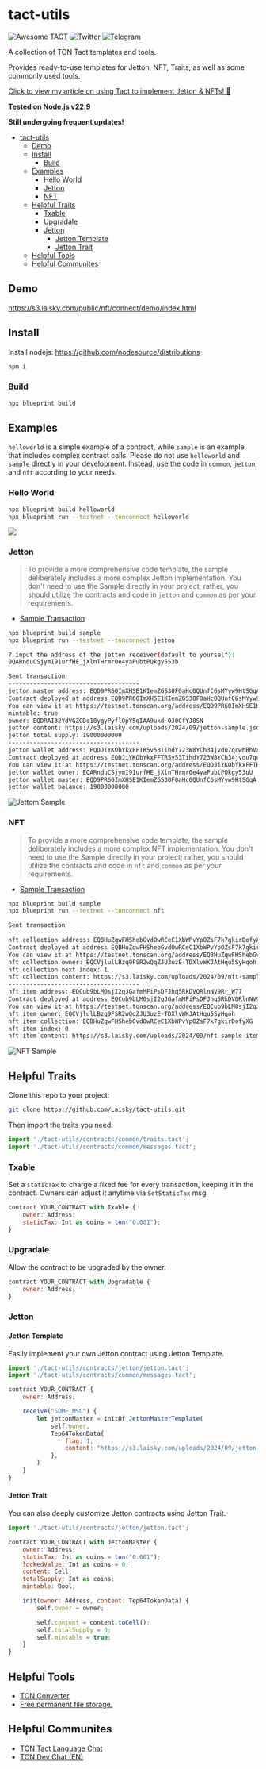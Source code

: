 # tact-utils

[![Awesome TACT](https://awesome.re/badge.svg)](https://github.com/tact-lang/awesome-tact)
[![Twitter](https://img.shields.io/twitter/follow/LaiskyCai?style=social)](https://twitter.com/LaiskyCai)
[![Telegram](https://img.shields.io/badge/telegram-laiskycai-blue?logo=telegram)](https://t.me/laiskycai)

A collection of TON Tact templates and tools.

Provides ready-to-use templates for Jetton, NFT, Traits, as well as some commonly used tools.

[Click to view my article on using Tact to implement Jetton & NFTs! 🌟](https://blog.laisky.com/p/ton-tact/)

**Tested on Node.js v22.9**

**Still undergoing frequent updates!**

- [tact-utils](#tact-utils)
  - [Demo](#demo)
  - [Install](#install)
    - [Build](#build)
  - [Examples](#examples)
    - [Hello World](#hello-world)
    - [Jetton](#jetton)
    - [NFT](#nft)
  - [Helpful Traits](#helpful-traits)
    - [Txable](#txable)
    - [Upgradale](#upgradale)
    - [Jetton](#jetton-1)
      - [Jetton Template](#jetton-template)
      - [Jetton Trait](#jetton-trait)
  - [Helpful Tools](#helpful-tools)
  - [Helpful Communites](#helpful-communites)

## Demo

<https://s3.laisky.com/public/nft/connect/demo/index.html>

## Install

Install nodejs: <https://github.com/nodesource/distributions>

```sh
npm i
```

### Build

```sh
npx blueprint build
```

## Examples

`helloworld` is a simple example of a contract, while `sample` is an example that includes complex contract calls.
Please do not use `helloworld` and `sample` directly in your development.
Instead, use the code in `common`, `jetton`, and `nft` according to your needs.

### Hello World

```sh
npx blueprint build helloworld
npx blueprint run --testnet --tonconnect helloworld
```

![](https://s3.laisky.com/uploads/2024/09/IMG_4203.jpeg)

### Jetton

> To provide a more comprehensive code template, the sample deliberately includes a more complex Jetton implementation.
> You don't need to use the Sample directly in your project;
> rather, you should utilize the contracts and code in `jetton` and `common` as per your requirements.

-   [Sample Transaction](https://testnet.tonviewer.com/transaction/5fd248e34b3cb728aff786e990ac45324a2f070d89d9356fdac47fa61444813a)

```sh
npx blueprint build sample
npx blueprint run --testnet --tonconnect jetton

? input the address of the jetton receiver(default to yourself):
0QARnduCSjymI91urfHE_jXlnTHrmr0e4yaPubtPQkgy553b

Sent transaction
-------------------------------------
jetton master address: EQD9PR60ImXHSE1KIemZGS30F0aHc0QUnfC6sMYyw9HtSGqA
Contract deployed at address EQD9PR60ImXHSE1KIemZGS30F0aHc0QUnfC6sMYyw9HtSGqA
You can view it at https://testnet.tonscan.org/address/EQD9PR60ImXHSE1KIemZGS30F0aHc0QUnfC6sMYyw9HtSGqA
mintable: true
owner: EQDRAI32YdVGZGDq18ygyPyflOpY5qIAA9ukd-OJ0CfYJ8SN
jetton content: https://s3.laisky.com/uploads/2024/09/jetton-sample.json
jetton total supply: 19000000000
-------------------------------------
jetton wallet address: EQDJiYKObYkxFFTR5v53TihdY723W8YCh34jvdu7qcwhBhVx
Contract deployed at address EQDJiYKObYkxFFTR5v53TihdY723W8YCh34jvdu7qcwhBhVx
You can view it at https://testnet.tonscan.org/address/EQDJiYKObYkxFFTR5v53TihdY723W8YCh34jvdu7qcwhBhVx
jetton wallet owner: EQARnduCSjymI91urfHE_jXlnTHrmr0e4yaPubtPQkgy53uU
jetton wallet master: EQD9PR60ImXHSE1KIemZGS30F0aHc0QUnfC6sMYyw9HtSGqA
jetton wallet balance: 19000000000
```

![Jettom Sample](https://s3.laisky.com/uploads/2024/09/jetton-sample-shot.png)

### NFT

> To provide a more comprehensive code template, the sample deliberately includes a more complex NFT implementation.
> You don't need to use the Sample directly in your project;
> rather, you should utilize the contracts and code in `nft` and `common` as per your requirements.

-   [Sample Transaction](https://testnet.tonviewer.com/transaction/aef4b07e37d012e9b8051c1c4f2bcb263194b72d7f874218271595824b62a0bd)

```sh
npx blueprint build sample
npx blueprint run --testnet --tonconnect nft

Sent transaction
-------------------------------------
nft collection address: EQBHuZqwFHShebGvdOwRCeC1XbWPvYpOZsF7k7gkirDofyXG
Contract deployed at address EQBHuZqwFHShebGvdOwRCeC1XbWPvYpOZsF7k7gkirDofyXG
You can view it at https://testnet.tonscan.org/address/EQBHuZqwFHShebGvdOwRCeC1XbWPvYpOZsF7k7gkirDofyXG
nft collection owner: EQCVjlulLBzq9FSR2wQqZJU3uzE-TDXlvWKJAtHqu5SyHqoh
nft collection next index: 1
nft collection content: https://s3.laisky.com/uploads/2024/09/nft-sample-collection.json
-------------------------------------
nft item address: EQCub9bLM0sjI2qJGafmMFiPsDFJhq5RkDVQRlnNV9Rr_W77
Contract deployed at address EQCub9bLM0sjI2qJGafmMFiPsDFJhq5RkDVQRlnNV9Rr_W77
You can view it at https://testnet.tonscan.org/address/EQCub9bLM0sjI2qJGafmMFiPsDFJhq5RkDVQRlnNV9Rr_W77
nft item owner: EQCVjlulLBzq9FSR2wQqZJU3uzE-TDXlvWKJAtHqu5SyHqoh
nft item collection: EQBHuZqwFHShebGvdOwRCeC1XbWPvYpOZsF7k7gkirDofyXG
nft item index: 0
nft item content: https://s3.laisky.com/uploads/2024/09/nft-sample-item-0.json
```

![NFT Sample](https://s3.laisky.com/uploads/2024/09/nft-sample-shot.png)

## Helpful Traits

Clone this repo to your project:

```sh
git clone https://github.com/Laisky/tact-utils.git
```

Then import the traits you need:

```js
import './tact-utils/contracts/common/traits.tact';
import './tact-utils/contracts/common/messages.tact';
```

### Txable

Set a `staticTax` to charge a fixed fee for every transaction, keeping it in the contract. Owners can adjust it anytime via `SetStaticTax` msg.

```js
contract YOUR_CONTRACT with Txable {
    owner: Address;
    staticTax: Int as coins = ton("0.001");
}
```

### Upgradale

Allow the contract to be upgraded by the owner.

```js
contract YOUR_CONTRACT with Upgradable {
    owner: Address;
}
```

### Jetton

#### Jetton Template

Easily implement your own Jetton contract using Jetton Template.

```js
import './tact-utils/contracts/jetton/jetton.tact';
import './tact-utils/contracts/common/messages.tact';

contract YOUR_CONTRACT {
    owner: Address;

    receive("SOME_MSG") {
        let jettonMaster = initOf JettonMasterTemplate(
            self.owner,
            Tep64TokenData{
                flag: 1,
                content: "https://s3.laisky.com/uploads/2024/09/jetton-sample.json",
            },
        )
    }
}
```

#### Jetton Trait

You can also deeply customize Jetton contracts using Jetton Trait.

```js
import './tact-utils/contracts/jetton/jetton.tact';

contract YOUR_CONTRACT with JettonMaster {
    owner: Address;
    staticTax: Int as coins = ton("0.001");
    lockedValue: Int as coins = 0;
    content: Cell;
    totalSupply: Int as coins;
    mintable: Bool;

    init(owner: Address, content: Tep64TokenData) {
        self.owner = owner;

        self.content = content.toCell();
        self.totalSupply = 0;
        self.mintable = true;
    }
}
```

## Helpful Tools

-   [TON Converter](https://ario.laisky.com/alias/ton-converter)
-   [Free permanent file storage.](https://ario.laisky.com/alias/doc)

## Helpful Communites

-   [TON Tact Language Chat](https://t.me/tactlang)
-   [TON Dev Chat (EN)](https://t.me/tondev_eng)
